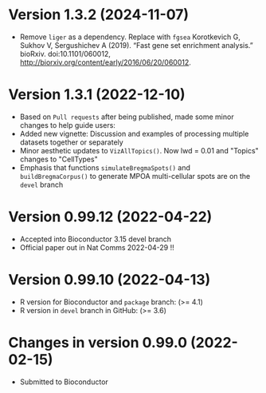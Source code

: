 # Version 1.3.2 (2024-11-07)

+ Remove `liger` as a dependency. Replace with `fgsea` Korotkevich G, Sukhov V, Sergushichev A (2019). “Fast gene set enrichment analysis.” bioRxiv. doi:10.1101/060012, http://biorxiv.org/content/early/2016/06/20/060012. 


# Version 1.3.1 (2022-12-10)

+ Based on `Pull requests` after being published, made some minor changes to help guide users:
+ Added new vignette: Discussion and examples of processing multiple datasets together or separately
+ Minor aesthetic updates to `VizAllTopics()`. Now lwd = 0.01 and "Topics" changes to "CellTypes"
+ Emphasis that functions `simulateBregmaSpots()` and `buildBregmaCorpus()` to generate MPOA multi-cellular spots are on the `devel` branch

# Version 0.99.12 (2022-04-22)

+ Accepted into Bioconductor 3.15 devel branch
+ Official paper out in Nat Comms 2022-04-29 !!

# Version 0.99.10 (2022-04-13)

+ R version for Bioconductor and `package` branch: (>= 4.1)
+ R version in `devel` branch in GitHub: (>= 3.6)

# Changes in version 0.99.0 (2022-02-15)

+ Submitted to Bioconductor
